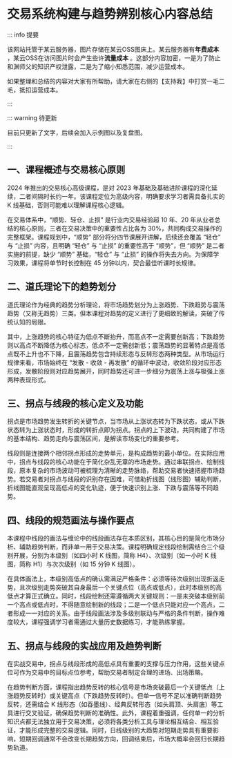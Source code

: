 # 交易系统构建与趋势辨别核心内容总结

::: info 提要

该网站托管于某云服务器，图片存储在某云OSS图床上。某云服务器有**年费成本** ，某云OSS在访问图片时会产生些许**流量成本** 。这部分内容加密，一是为了防止和渊师父的知识产权泄露，二是为了缩小知悉范围，减少运营成本。

如果整理和总结的内容对大家有所帮助，请大家在右侧的【支持我】中打赏一毛二毛，抵扣运营成本。

:::

::: warning 待更新

目前只更新了文字，后续会加入示例图以及复盘图。

:::

## 一、课程概述与交易核心原则

2024 年推出的交易核心高级课程，是对 2023 年基础及基础进阶课程的深化延续，二者间隔时长约一年。该课程定位为高级内容，明确要求学习者需具备扎实的 K 线基础，否则可能难以理解课程核心逻辑。

在交易体系中，“顺势、轻仓、止损” 是行业内交易经验超 10 年、20 年从业者总结的核心原则，三者在交易决策中的重要性占比各为 30%，共同构成交易操作的完整框架。课程规划中，“顺势” 部分将分四节课展开讲解，后续还会覆盖 “轻仓” 与 “止损” 内容，且明确 “轻仓” 与 “止损” 的重要性高于 “顺势”，但 “顺势” 是二者实施的前提，缺少 “顺势” 基础，“轻仓” 与 “止损” 的操作将失去方向。为保障学习效果，课程将单节时长控制在 45 分钟以内，契合最佳听课时长规律。

## 二、道氏理论下的趋势划分

道氏理论作为经典的趋势分析理论，将市场趋势划分为上涨趋势、下跌趋势与震荡趋势（又称无趋势）三类。但本课程对趋势的定义进行了更细致的解读，突破了传统认知的局限。

其中，上涨趋势的核心特征为低点不断抬升，而高点不一定需要创新高；下跌趋势则以高点不断降低为核心标志，低点不一定需创新低；震荡趋势的显著特点是高低点既不上升也不下降，且震荡趋势包含持续形态与反转形态两种类型。从市场运行规律来看，市场始终在 “发散 - 收敛 - 再发散” 的循环中波动，收敛阶段对应形态形成，发散阶段则对应趋势展开，同时趋势还可进一步细分为震荡上涨与极强上涨两种表现形式。

## 三、拐点与线段的核心定义及功能

拐点是市场趋势发生转折的关键节点，当市场从上涨状态转为下跌状态，或从下跌状态转为上涨状态时，形成的转折点即为拐点。拐点的上下波动，共同构建了市场的基本结构、趋势走向与震荡区间，是解读市场变化的重要参考。

线段则是连接两个相邻拐点形成的走势单元，是构成趋势的最小单位。在实际应用中，拐点与线段的核心功能在于简化杂乱无章的市场走势。通过串联拐点、绘制线段，原本复杂的市场波动可被梳理为清晰的走势脉络，帮助交易者快速把握市场趋势。若交易者对拐点与线段的识别存在困难，可借助折线图（线形图）辅助判断，折线图能直观呈现高低点的变化轨迹，便于快速识别上涨、下跌与震荡等不同趋势。

## 四、线段的规范画法与操作要点

本课程中线段的画法与缠论中的线段画法存在本质区别，其核心目的是简化市场分析、辅助趋势判断，而非单一用于交易决策。课程明确规定线段绘制需结合三个级别开展，分别为本级别（如四小时 K 线图，简称 H4）、次级别（如一小时 K 线图，简称 H1）与次次级别（如 15 分钟 K 线图）。

在具体画法上，本级别高低点的确认需满足严格条件：必须等待次级别出现折返走势，且次级别走势突破其自身最后一个关键点位（高点或低点），此时本级别的高低点才算正式确立。同时，线段绘制还需遵循两大关键规则：一是未突破本级别前一个高点或低点时，不得随意绘制新的线段；二是一个低点只能对应一个高点，二者形成一一对应的关系。由于线段画法涉及多级别联动与严格的条件判断，操作难度较大，课程强调学习者需通过大量历史数据练习，才能熟练掌握。

## 五、拐点与线段的实战应用及趋势判断

在实战交易中，拐点与线段形成的高低点具有重要的支撑与压力作用，这些关键点位可作为交易中的目标点位参考，帮助交易者制定合理的进场、出场策略。

在趋势判断方面，课程指出趋势反转的核心信号是市场突破最后一个关键低点（上涨趋势反转时）或关键高点（下跌趋势反转时）。但单一信号不足以准确判断趋势反转，还需结合 K 线形态（如吞墨线）、经典反转形态（如头肩顶、头肩底）等工具进行交叉验证，确保趋势判断的准确性。此外，课程着重强调，任何单一的分析知识点都无法独立用于交易决策，必须将各类分析工具与理论相互结合、相互验证，才能形成完整的交易逻辑。同时，日线级别的大趋势对短期走势具有重要影响，短期回调通常不会改变长期趋势方向，回调结束后，市场大概率会回归长期趋势轨道。

<!-- 总结成文章形式，分章节，然后用严肃方式去总结，不要说作者指出，视频指出。章节标题不要有很浓的ai味儿。 -->
